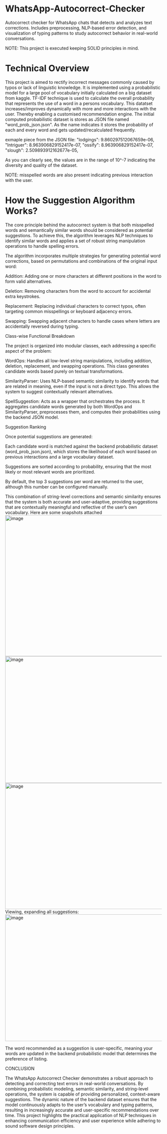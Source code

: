 # WhatsApp-Autocorrect-Checker
Autocorrect checker for WhatsApp chats that detects and analyzes text corrections. Includes preprocessing, NLP-based error detection, and visualization of typing patterns to study autocorrect behavior in real-world conversations.

NOTE: This project is executed keeping SOLID principles in mind.

# Technical Overview
This project is aimed to rectify incorrect messages commonly caused by typos or lack of linguistic knowledge. 
It is implemented using a probabilistic model for a large pool of vocabulary initially calculated on a big dataset from kaggle.
TF-IDF technique is used to calculate the overall probability that represents the use of a word in a persons vocabulary.
This datatset increases/improves dynamically with more and more interactions with the user. Thereby enabling a customised recommendation engine.
The initial computed probabilistic dataset is stores as JSON file named "word_prob_json.json". As the name indicates it stores the probability of each and every word and gets updated/recalculated frequently.

exmaple piece from the JSON file:
"lodgings": 9.860297512067659e-06,
  "Intriguer": 8.963906829152417e-07,
  "ossify": 8.963906829152417e-07,
  "slough": 2.509893912162677e-05,

As you can clearly see, the values are in the range of 10^-7 indicating the diversity and quality of the dataset.

NOTE: misspelled words are also present indicating previous interaction with the user.

# How the Suggestion Algorithm Works?

The core principle behind the autocorrect system is that both misspelled words and semantically similar words should be considered as potential suggestions. To achieve this, the algorithm leverages NLP techniques to identify similar words and applies a set of robust string manipulation operations to handle spelling errors.

The algorithm incorporates multiple strategies for generating potential word corrections, based on permutations and combinations of the original input word:

Addition: Adding one or more characters at different positions in the word to form valid alternatives.

Deletion: Removing characters from the word to account for accidental extra keystrokes.

Replacement: Replacing individual characters to correct typos, often targeting common misspellings or keyboard adjacency errors.

Swapping: Swapping adjacent characters to handle cases where letters are accidentally reversed during typing.

Class-wise Functional Breakdown

The project is organized into modular classes, each addressing a specific aspect of the problem:

WordOps: Handles all low-level string manipulations, including addition, deletion, replacement, and swapping operations. This class generates candidate words based purely on textual transformations.

SimilarityParser: Uses NLP-based semantic similarity to identify words that are related in meaning, even if the input is not a direct typo. This allows the system to suggest contextually relevant alternatives.

SpellSuggestion: Acts as a wrapper that orchestrates the process. It aggregates candidate words generated by both WordOps and SimilarityParser, preprocesses them, and computes their probabilities using the backend JSON model.

Suggestion Ranking

Once potential suggestions are generated:

Each candidate word is matched against the backend probabilistic dataset (word_prob_json.json), which stores the likelihood of each word based on previous interactions and a large vocabulary dataset.

Suggestions are sorted according to probability, ensuring that the most likely or most relevant words are prioritized.

By default, the top 3 suggestions per word are returned to the user, although this number can be configured manually.

This combination of string-level corrections and semantic similarity ensures that the system is both accurate and user-adaptive, providing suggestions that are contextually meaningful and reflective of the user’s own vocabulary.
Here are some snapshots attached <img width="958" height="452" alt="image" src="https://github.com/user-attachments/assets/7eaaa42a-9bda-4571-bd40-f41cafe4b817" /> <img width="953" height="406" alt="image" src="https://github.com/user-attachments/assets/70cdb09d-9128-4b1a-a35f-c95542f03d85" /> <img width="926" height="404" alt="image" src="https://github.com/user-attachments/assets/3d35de10-49d7-4a32-a5fb-9bd0c3db8fde" /> Viewing, expanding all suggestions: <img width="766" height="406" alt="image" src="https://github.com/user-attachments/assets/88e8e5b0-3483-468e-b000-3b19f4db9b73" />

The word recommended as a suggestion is user-specific, meaning your words are updated in the backend probabilistic model that determines the preference of listing.

CONCLUSION

The WhatsApp Autocorrect Checker demonstrates a robust approach to detecting and correcting text errors in real-world conversations. By combining probabilistic modeling, semantic similarity, and string-level operations, the system is capable of providing personalized, context-aware suggestions. The dynamic nature of the backend dataset ensures that the model continuously adapts to the user’s vocabulary and typing patterns, resulting in increasingly accurate and user-specific recommendations over time. This project highlights the practical application of NLP techniques in enhancing communication efficiency and user experience while adhering to sound software design principles.
